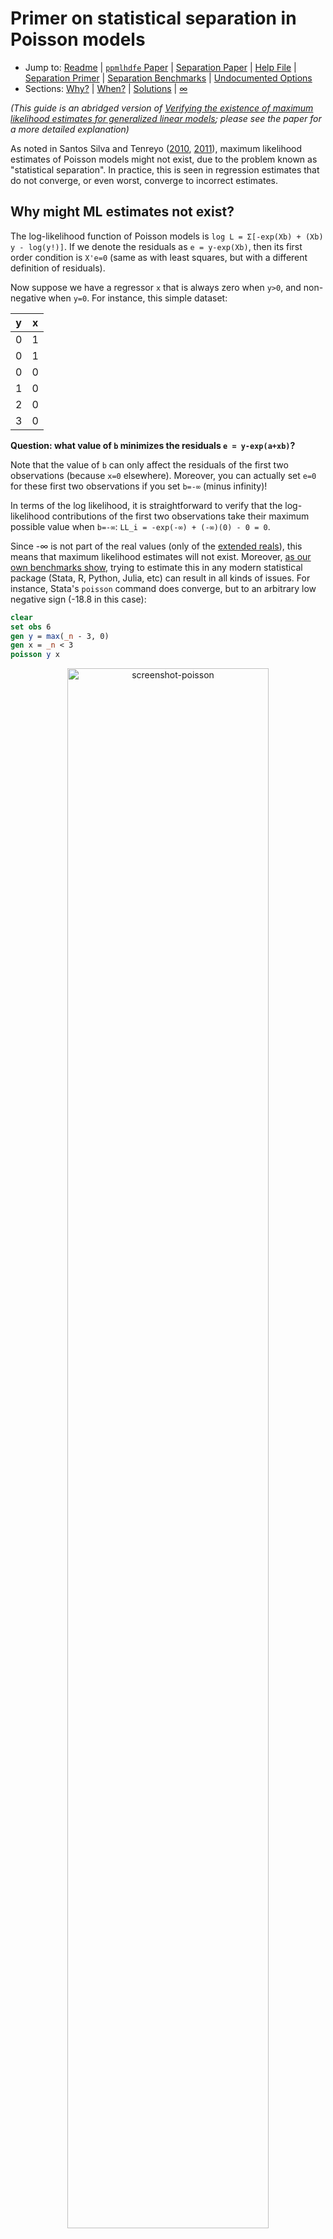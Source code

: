 # Primer on statistical separation in Poisson models

- Jump to: [Readme](https://github.com/sergiocorreia/ppmlhdfe/blob/master/Readme.md) | [`ppmlhdfe` Paper](http://scorreia.com/research/ppmlhdfe.pdf) | [Separation Paper](http://scorreia.com/research/separation.pdf) | [Help File](http://scorreia.com/help/ppmlhdfe.html) | [Separation Primer](https://github.com/sergiocorreia/ppmlhdfe/blob/master/guides/separation_primer.md) | [Separation Benchmarks](https://github.com/sergiocorreia/ppmlhdfe/blob/master/guides/separation_benchmarks.md) | [Undocumented Options](https://github.com/sergiocorreia/ppmlhdfe/blob/master/guides/undocumented.md)
- Sections: [Why?](#why-might-ml-estimates-not-exist) | [When?](#when-does-this-issue-occur) | [Solutions](#how-does-ppmlhdfe-actually-finds-the-separated-observations) | [∞](#to-infinity-and-beyond)

*(This guide is an abridged version of [Verifying the existence of maximum likelihood estimates for generalized linear models](http://scorreia.com/research/separation.pdf); please see the paper for a more detailed explanation)*

As noted in Santos Silva and Tenreyo ([2010](https://www.sciencedirect.com/science/article/pii/S0165176510000832), [2011](https://www.stata-journal.com/article.html?article=st0225)), maximum likelihood estimates of Poisson models might not exist, due to the problem known as "statistical separation". In practice, this is seen in regression estimates that do not converge, or even worst, converge to incorrect estimates.

## Why might ML estimates not exist?

The log-likelihood function of Poisson models is `log L = Σ[-exp(Xb) + (Xb) y - log(y!)]`. If we denote the residuals as `e = y-exp(Xb)`, then its first order condition is `X'e=0` (same as with least squares, but with a different definition of residuals).

Now suppose we have a regressor `x` that is always zero when `y>0`, and non-negative when `y=0`. For instance, this simple dataset:

| y | x |
|---|---|
| 0 | 1 |
| 0 | 1 |
| 0 | 0 |
| 1 | 0 |
| 2 | 0 |
| 3 | 0 |

**Question: what value of `b` minimizes the residuals `e = y-exp(a+xb)`?**

Note that the value of `b` can only affect the residuals of the first two observations (because `x=0` elsewhere). Moreover, you can actually set `e=0` for these first two observations if you set `b=-∞` (minus infinity)!

In terms of the log likelihood, it is straightforward to verify that the log-likelihood contributions of the first two observations take their maximum possible value when `b=-∞`: `LL_i = -exp(-∞) + (-∞)(0) - 0 = 0`.

Since -∞ is not part of the real values (only of the [extended reals](https://en.wikipedia.org/wiki/Extended_real_number_line)), this means that maximum likelihood estimates will not exist. Moreover, [as our own benchmarks show](https://github.com/sergiocorreia/ppmlhdfe/blob/master/guides/separation_benchmarks.md), trying to estimate this in any modern statistical package (Stata, R, Python, Julia, etc) can result in all kinds of issues. For instance, Stata's `poisson` command does converge, but to an arbitrary low negative sign (-18.8 in this case):

```stata
clear
set obs 6
gen y = max(_n - 3, 0)
gen x = _n < 3
poisson y x
```

<p align="center"><img src="./figures/primer_simple_example.png" alt="screenshot-poisson" width="80%"/></p>

*(Trivia: since `mean(y)=1.5` for observations 3-6, the estimate for the constant is `log(1.5)=0.405`)*

## When does this issue occur?

As explained in the paper, separation occurs when we can find a linear combination of the regressors "z" (`z = Xγ`)such that:

1. z=0 if y>0
2. z≥0 if y=0, with at least one strict inequality

If you can find a z where this occurs, then the observations where `z>0` are *separated* and there will be at least one estimate with infinite values that makes these observations have a perfect fit.

Moreover, `z` acts a a "certificate of separation", because we can regress it through least-squares against the regressors `X`, and if we observe a perfect fit (R2=1.0), then we can verify that the `z>0` observations are indeed separated.

Notice also that this is a significantly stronger result than the one shown in  Santos Silva and Tenreyo (2010), where only condition #1 is presented. Indeed, by combining these two conditions, we actually arrive at a "sharp criterion" for detecting separation.

*(Note: it is equivalent to state condition #2 in terms of z≥0 or z≤0 inequalities)*

The example below shows one example involving two regressors:

| y | x1 | x2  |
|---|----|-----|
| 0 | 2  | -1  |
| 0 | -1 | 2   |
| 0 | 0  | 0   |
| 1 | 0  | 0   |
| 2 | 5  | -10 |
| 3 | 6  | -12 |

Here, neither x1 nor x2 are equal to zero when y>0, but we can create a combination `z = 2 x1 + x2` that will satisfy both conditions:

| y | x1 | x2  | z |
|---|----|-----|---|
| 0 | 2  | -1  | 3 |
| 0 | -1 | 2   | 0 |
| 0 | 0  | 0   | 0 |
| 1 | 0  | 0   | 0 |
| 2 | 5  | -10 | 0 |
| 3 | 6  | -12 | 0 |

Thus, the first observation is separated.

Now, even this simple example will be difficult for standard statistical packages. For instance, the code below creates the data in Stata and runs the `poisson` command:

```stata
* Create data
clear
set obs 6
gen y = max(0, _n-3)
gen x1 = 2*(_n==1) - (_n==2) + cond(_n>4, _n, 0)
gen x2 = 2 * (_n==2) - 2 * cond(_n>4, _n, 0) - (_n==1)
* Try to run -poisson-
poisson y x1 x2
```

(If you can, run it own your own and see what happens)

However, note that `ppmlhdfe` does detect and drop the separated observation. Moreover, note that by dropping the observation, the separation issue gets reduced to a collinearity problem, which in standard Stata fashion is solved by dropping one of the two collinear regressors (as in the case of perfect collinearity, this is something that you might not want to do, as it is often better to understand if there are any issues with the underlying specification):

<p align="center"><img src="./figures/primer_ppmlhdfe.png" alt="screenshot-poisson" width="80%"/></p>

Even further, you can use `ppmlhdfe` to discover the exact linear combination of variables that causes the separation problem (i.e., the `z`). The command below thus generates an indicator variable `sep` listing the separated observations, and creates a certificate of separation `z`, which is then regressed against the Xs to verify that R2=1.0 and the first observation is indeed separated:

```stata
ppmlhdfe y x*, tagsep(sep) zvar(z) r2
```

<p align="center"><img src="./figures/primer_tagsep.png" alt="screenshot-poisson" width="80%"/></p>

Now that we have seen how this issue arise, we will briefly discuss how `ppmlhdfe` actually detects separated observations. Also, note that the separation problem is *particularly pernicious* in specifications with many fixed effects (because there are many more possible linear combinations that can lead to separation), so a lot of the extra care is to ensure that all separated observations are detected.


## How does `ppmlhdfe` actually finds the separated observations?

By default, `ppmlhdfe` uses four methods to identify separated observations. However, after reading the discussion below and seeing their pros and cons, you can choose to only including some of the methods, thus slightly increasing the speed of the command.


### `ppmlhdfe, separation(fe)`

You can easily find some separated observations if you find categories of the fixed effects that only exist when y=0. For instance, if we have a regression with individual fixed effects, then the individuals that have always had y=0 will have their observations separated, because the indicator variables underlying their fixed effect already satisfy the requirements to be a certificate of separation `z`.

You can see the method in practice in the example below:

| y | id |
|---|----|
| 0 | 1  |
| 0 | 1  |
| 0 | 2  |
| 1 | 2  |
| 2 | 3  |
| 3 | 3  |

Here, notice how the observations for the first individual (in the first two obs.) are separated. In Stata:


```stata
clear
set obs 6
gen y = max(0, _n - 3)
gen id = ceil(_n / 2)
li, sepby(id)

ppmlhdfe y, a(id) sep(fe)
```

<p align="center"><img src="./figures/primer_sep_fe.png" alt="screenshot-poisson" width="80%"/></p>

As you can see in the line `(dropped 2 observations ...)`, the separated observations were indeed dropped.


### `ppmlhdfe, separation(simplex)`

This method implements the modified simplex solver described by Clarkson and Jennrich (1991), with some twists. For instance, there is no need to run the simplex if there are no perfectly collinear regressors on the y>0 sample, in which case we stop.

This method would be sufficient except for one large drawback, that it does not handle separation arising from fixed effects, or from linear combinations of fixed effects and other regressors.

For instance, in the example below, the combination of the `fe` and `simplex` methods fails to detect separation:

```stata
clear
input byte(y id1 id2)
0 1 1
1 1 1
0 2 1
0 2 2
1 2 2
end

ppmlhdfe y, a(id1 id2) sep(fe simplex)
```

That said, if you are not using fixed effects, then `sep(simplex)` should be enough.

### `ppmlhdfe, separation(ir)`

*(Also known as `ppmlhdfe, separation(relu)`)*

This is the method described by [Correia, Guimarães, Zylkin](http://scorreia.com/research/separation.pdf). It is easy to code and more general than the simplex method, but this comes at the cost of some speed.

To understand this method, we will first use it to solve the example above, and then actually implement it *by hand*.

```stata
clear
input byte(y id1 id2)
0 1 1
1 1 1
0 2 1
0 2 2
1 2 2
end

ppmlhdfe y, a(id1 id2) sep(ir)
```

<p align="center"><img src="./figures/primer_sep_relu.png" alt="screenshot-relu" width="80%"/></p>

Now, if we were to implement the algorithm by hand, we could do so in less than 20 lines of standard Stata code (!):

```stata
* Create data
clear
input byte(y id1 id2)
0 1 1
1 1 1
0 2 1
0 2 2
1 2 2
end

* Run IR (iterative rectifier) algorithm
loc tol = 1e-5
gen u =  !y
su u, mean
loc K = ceil(r(sum) / `tol' ^ 2)
gen w = cond(y, `K', 1) 

while 1 {
	qui reghdfe u [fw=w], absorb(id1 id2) resid(e)
	predict double xb, xbd
	qui replace xb = 0 if abs(xb) < `tol'

	* Stop once all predicted values become non-negative
	qui cou if xb < 0
	if !r(N) {
		continue, break
	}

	replace u = max(xb, 0)
	drop xb w
}

rename xb z
gen is_sep = z > 0
list y id1 id2 is_sep
```

The [separation paper](http://scorreia.com/research/separation.pdf) contains a detailed description and proof of the method, but there are only a few steps involved:

<p align="center"><img src="./figures/pseudo_code.png" alt="pseudo-code" width="70%"/></p>

A few notes:

- We can choose the weights `K` equal to `N0 / ϵ²` (where `N0` is the number of observations where `y=0`)
- Running a regression with very high weights when `y>0` just ensures that on those observations `Xb=0` within some tolerance. This is known as the ["method of weigthing"](https://link.springer.com/article/10.1007/BF02510363).
- The update `u = max(u, 0)` is known as a rectifier ([ReLU](https://en.wikipedia.org/wiki/Rectifier_(neural_networks))) in computer science and machine learning, and is the key trick that makes the algorithm work.
- Note that by combining the method of weighting with the rectifier, we ensure that `Xb` can be used as a valid [certificate of separation](#when-does-this-issue-occur) `z`, once we achieve convergence.


### `ppmlhdfe, separation(mu)`

This method, first mentioned by Clarkson and Jennrich (1991), does a simple heuristic to detect separated observations. If at any given point there are observations with `y=0` where the predicted values `μ=exp(xb)` are also very close to zero, then it is likely that these observations are indeed separated.

However, "very close to zero" is an arbitrary number, and thus a) if set too high then it might lead to false positives, and b) if set too low it might fail to detect some separated observations. Further, if there are separated observations then the IRLS iteration used by `ppmlhdfe` might converge extremely slowly, so it is not ideal to exclusively rely on this method.

Thus, we agree with Clarkson and Jennrich in that this method is not very useful on its own. That said, if combined with a conservative tolerance (which we do), it can be useful as a back-stop method. Checking if μ is taking very low values after each iteration has almost no speed cost and is trivial to implement, and thus it can be used to complement the existing methods.

Using the previous example, here we can see `sep(mu)` in action:

```stata
clear
input byte(y id1 id2)
0 1 1
1 1 1
0 2 1
0 2 2
1 2 2
end

ppmlhdfe y, a(id1 id2) sep(mu) mu_tol(1e-5)
```

<p align="center"><img src="./figures/primer_sep_mu.png" alt="screenshot-mu" width="80%"/></p>

The iteration takes a while to run (18 iterations, compared to 6 for the IR method), but the the separated observation is indeed detected, in iteration 15.

However, this method is fragile, especially when the dependent variable has a skewed distribution. For instance, this method would fail to detect separation if we replace `mu_tol(1e-5)` with `mu_tol(1e-6)` (the default).

Alternatively, also depending on its tolerance, the μ method might be too aggressive and incorrectly drop observations. In the example below we we add three observations to the dataset, so the third observation is no longer separated. As a consequence, the `sep(mu)` method might converge extremely slowly (in 115 iterations), *and* to the wrong solution (incorrectly dropping one observation that is not separated), depending on tolerance for μ:

```stata
clear
input double(y id1 id2)
0 1 1
1 1 1
0 2 1
0 2 2
1 2 2
1e-6 2 1
1e-6 2 1
1e-6 2 1
end

ppmlhdfe y, a(id1 id2) sep(mu) mu_tol(1e-2) // takes a while to converge, and erroneously drops one obs.

ppmlhdfe y, a(id1 id2) sep(ir) // converges quickly and to the correct number of observations
ppmlhdfe y, a(id1 id2) sep(mu) mu_tol(1e-6) // converges quickly and to the correct number of observations
```

Nonetheless, we selected very conservative default values for `mu_tol()`, and also added some [extra checks](undocumented.md#mu-separation-options) for highly skewed data, so in practical scenarios the μ method is quite unlikely to fail.

### Recap

The table below summarizes our views on the pros and cons of each method.

| Method  | Pro     | Con                                                                                     |
|---------|---------|-----------------------------------------------------------------------------------------|
| fe      | Simple  | Only detects separation from a single category                                          |
| simplex | Robust  | Does not work for fixed effects                                                         |
| ir      | General | Slower for small problems, as each iteration involves computing weighted least squares  |
| mu      | Fast    | Works poorly with skewed data; convergence may be slow                                  |

For simple regressions without any fixed effects, the `sep(simplex)` method is a good choice, while for more complex regressions with many levels of fixed effects `sep(fe ir)` or `sep(fe simplex ir)` should work well. Optionally, the `mu` method can be added as a back-stop, and the user should also inspect the iteration log to see if there are very low values of mu.

> To read more on separation, see the [separation benchmarks](https://github.com/sergiocorreia/ppmlhdfe/blob/master/guides/separation_benchmarks.md), as well as our [separation paper](http://scorreia.com/research/separation.pdf). For more information on `ppmlhdfe`, see the [help file](http://scorreia.com/help/ppmlhdfe.html), the list of [undocumented options](https://github.com/sergiocorreia/ppmlhdfe/blob/master/guides/undocumented.md), as well as our [`ppmlhdfe` paper](http://scorreia.com/research/ppmlhdfe.pdf).

## "To Infinity and Beyond!"

Given that the ML estimates are actually infinite, one may ask what are we reporting exactly, given that there are no infinite symbols in the regression tables. For this, let's revisit an earlier example:

| y | x1 | x2  | z |
|---|----|-----|---|
| 0 | 2  | -1  | 3 |
| 0 | -1 | 2   | 0 |
| 0 | 0  | 0   | 0 |
| 1 | 0  | 0   | 0 |
| 2 | 5  | -10 | 0 |
| 3 | 6  | -12 | 0 |

```stata
* Create data
clear
set obs 6
gen y = max(0, _n-3)
gen x1 = 2*(_n==1) - (_n==2) + cond(_n>4, _n, 0)
gen x2 = 2 * (_n==2) - 2 * cond(_n>4, _n, 0) - (_n==1)

ppmlhdfe y x1 x2
```

Here, `ppmlhdfe` drops x2 and returns `b1 = 0.35`. This is, however, not entirely accurate. If we allow ourselves to think in terms of infinities, as [Geyer (2009)](https://arxiv.org/abs/0901.0455) does, we can argue that the true estimates are `b1 = lim 2c + 0.35` and `b2 = lim c`, as `c` goes to infinity. This is described by Geyer in terms of a "direction of recession" in a Barndorff-Nielsen completion, as otherwise one would just say that `b1 = b2 = ∞`. 

This also raises the question of how the `b1 = 0.35` reported by ppmlhdfe should be interpreted. As we discuss in the paper, it is useful to think of the issue as being similar to (though not exactly the same as) a perfect collinearity problem. That is, the reported "`b1`" is really an estimate for the combined parameter `b1-2*b2`, similar to how one would interpret estimates in models with omitted perfectly collinear regressors. Furthermore, we show in the paper that this is a consistent estimate for `b1-2*b2` (and that any regressors *not* involved in separation - in this case, the constant - are consistently estimated as well.)

Another way of framing the problem would be to add a third variable to the regression, `z = 2 x1 + x2`. Then, we can do:

```stata
ppmlhdfe y z x1 x2
```

Here, the only estimate with "infinities" would be the one for `z`. However, it is a matter of interpretation whether you can add such a `z` variable.

If you don't know exactly the linear combination of regressors that produces `z`, you can also use `ppmlhdfe` to obtain it. For instance, below we reproduce Table 1, Example 2.3 of Geyer (2009):

```stata
import delimited using "http://www.stat.umn.edu/geyer/gdor/catrec.txt", delim(" ") clear
ppmlhdfe y i.(v*)#i.(v*)#i.(v*) , tagsep(sep) zvar(z) r2 // Get certificate of separation Z, and regress it against the Xs
* Code below is just to present a prettier output:
matrix b = e(b)
mata: vars = st_matrixcolstripe("b")
mata: directions = round(st_matrix("b"), 0.001)'
mata: idx = selectindex(directions)
mata: (vars, strofreal(directions))[idx, .]
```

<p align="center"><img src="./figures/primer_geyer.png" alt="screenshot-poisson" width="60%"/></p>

As we can see, we are able to recover Geyer's "direction of recession" by employing the IR algorithm, which has the added advantage of being easy to implement, and not requiring exact algebra routines.

